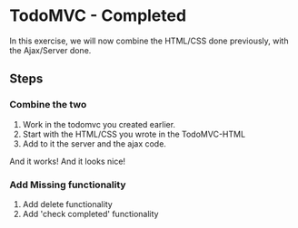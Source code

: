 # TodoMVC - Completed

In this exercise, we will now combine the HTML/CSS done previously, with the Ajax/Server done.

## Steps

### Combine the two

1. Work in the todomvc you created earlier.
1. Start with the HTML/CSS you wrote in the TodoMVC-HTML
1. Add to it the server and the ajax code.

And it works! And it looks nice!

### Add Missing functionality

1. Add delete functionality
1. Add 'check completed' functionality
